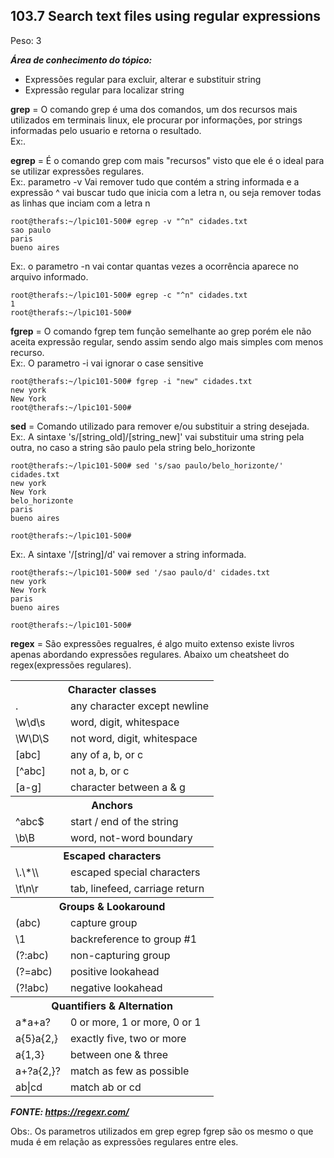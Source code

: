 ## **103.7 Search text files using regular expressions**
Peso: 3

***Área de conhecimento do tópico:***
* Expressões regular para excluir, alterar e substituir string 
* Expressão regular para localizar string


**grep** = O comando grep é uma dos comandos, um dos recursos mais utilizados em terminais linux, ele procurar por informações, por strings informadas pelo usuario e retorna o resultado. \
Ex:.

**egrep** = É o comando grep com mais "recursos" visto que ele é o ideal para se utilizar expressões regulares. \
Ex:. parametro -v Vai remover tudo que contém a string informada e a expressão ^ vai buscar tudo que inicia com a letra n, ou seja remover todas as linhas que inciam com a letra n
```
root@therafs:~/lpic101-500# egrep -v "^n" cidades.txt
sao paulo
paris
bueno aires
```
Ex:.  o parametro -n vai contar quantas vezes a ocorrência aparece no arquivo informado.
```
root@therafs:~/lpic101-500# egrep -c "^n" cidades.txt
1
root@therafs:~/lpic101-500#
```
**fgrep** = O comando fgrep tem função semelhante ao grep porém ele não aceita expressão regular, sendo assim sendo algo mais simples com menos recurso. \
Ex:. O parametro -i vai ignorar o case sensitive
```
root@therafs:~/lpic101-500# fgrep -i "new" cidades.txt
new york
New York
root@therafs:~/lpic101-500#
```

**sed** = Comando utilizado para remover e/ou substituir a string desejada.\
Ex:. A sintaxe 's/[string_old]/[string_new]' vai substituir uma string pela outra, no caso a string são paulo pela string belo_horizonte
```
root@therafs:~/lpic101-500# sed 's/sao paulo/belo_horizonte/' cidades.txt
new york
New York
belo_horizonte
paris
bueno aires

root@therafs:~/lpic101-500#
```
Ex:. A sintaxe '/[string]/d' vai remover a string informada.
```
root@therafs:~/lpic101-500# sed '/sao paulo/d' cidades.txt
new york
New York
paris
bueno aires

root@therafs:~/lpic101-500#
```
 
**regex** = São expressões regualres, é algo muito extenso existe livros apenas abordando expressões regulares. Abaixo um cheatsheet do regex(expressões regulares). 

<table class="cheatsheet"> <tbody><tr><th colspan="2" data-id="charclasses">Character classes</th></tr> <tr><td><a>.</a></td><td>any character except newline</td></tr> <tr><td><a>\w</a><a>\d</a><a>\s</a></td><td>word, digit, whitespace</td></tr> <tr><td><a>\W</a><a>\D</a><a>\S</a></td><td>not word, digit, whitespace</td></tr> <tr><td><a>[abc]</a></td><td>any of a, b, or c</td></tr> <tr><td><a>[^abc]</a></td><td>not a, b, or c</td></tr> <tr><td><a>[a-g]</a></td><td>character between a &amp; g</td></tr> <tr><th colspan="2" data-id="anchors">Anchors</th></tr> <tr><td><a>^abc$</a></td><td>start / end of the string</td></tr> <tr><td><a>\b</a><a>\B</a></td><td>word, not-word boundary</td></tr> <tr><th colspan="2" data-id="escchars">Escaped characters</th></tr> <tr><td><a>\.</a><a>\*</a><a>\\</a></td><td>escaped special characters</td></tr> <tr><td><a>\t</a><a>\n</a><a>\r</a></td><td>tab, linefeed, carriage return</td></tr> <tr><th colspan="2" data-id="groups">Groups &amp; Lookaround</th></tr> <tr><td><a>(abc)</a></td><td>capture group</td></tr> <tr><td><a>\1</a></td><td>backreference to group #1</td></tr> <tr><td><a>(?:abc)</a></td><td>non-capturing group</td></tr> <tr><td><a>(?=abc)</a></td><td>positive lookahead</td></tr> <tr><td><a>(?!abc)</a></td><td>negative lookahead</td></tr> <tr><th colspan="2" data-id="quants">Quantifiers &amp; Alternation</th></tr> <tr><td><a>a*</a><a>a+</a><a>a?</a></td><td>0 or more, 1 or more, 0 or 1</td></tr> <tr><td><a>a{5}</a><a>a{2,}</a></td><td>exactly five, two or more</td></tr> <tr><td><a>a{1,3}</a></td><td>between one &amp; three</td></tr> <tr><td><a>a+?</a><a>a{2,}?</a></td><td>match as few as possible</td></tr> <tr><td><a>ab|cd</a></td><td>match ab or cd</td></tr> </tbody></table>

***FONTE: https://regexr.com/***


Obs:. Os parametros utilizados em grep egrep fgrep são os mesmo o que muda é em relação as expressões regulares entre eles.